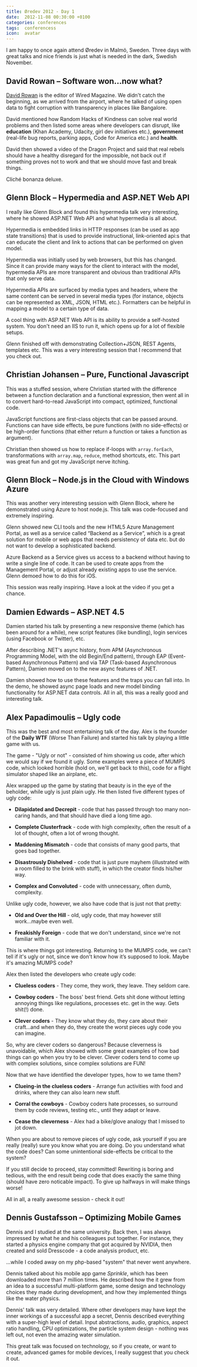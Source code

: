 ```yaml
---
title: Øredev 2012 - Day 1
date:  2012-11-08 00:30:00 +0100
categories: conferences 
tags:  conferencess
icon:  avatar
---
```


I am happy to once again attend Øredev in Malmö, Sweden. Three days with great talks and nice friends is just what is needed in the dark, Swedish November.


## David Rowan – Software won...now what?

[David Rowan](http://www.davidrowan.com) is the editor of Wired Magazine. We didn't catch the beginning, as we arrived from the airport, where he talked of using open data to fight corruption with transparency in places like Bangalore.

David mentioned how Random Hacks of Kindness can solve real world problems and then listed some areas where developers can disrupt, like **education** (Khan Academy, Udacity, girl dev initiatives etc.), **government** (real-life bug reports, parking apps, Code for America etc.) and **health**.

David then showed a video of the Dragon Project and said that real rebels should have a healthy disregard for the impossible, not back out if something proves not to work and that we should move fast and break things. 

Cliché bonanza deluxe.


## Glenn Block – Hypermedia and ASP.NET Web API

I really like Glenn Block and found this hypermedia talk very interesting, where he showed ASP.NET Web API and what hypermedia is all about.

Hypermedia is embedded links in HTTP responses (can be used as app state transitions) that is used to provide instructional, link-oriented api:s that can educate the client and link to actions that can be performed on given model.

Hypermedia was initially used by web browsers, but this has changed. Since it can provide many ways for the client to interact with the model, hypermedia APIs are more transparent and obvious than traditional APIs that only serve data.

Hypermedia APIs are surfaced by media types and headers, where the same content can be served in several media types (for instance, objects can be represented as XML, JSON, HTML etc.). Formatters can be helpful in mapping a model to a certain type of data. 

A cool thing with ASP.NET Web API is its ability to provide a self-hosted system. You don't need an IIS to run it,  which opens up for a lot of flexible setups.

Glenn finished off with demonstrating Collection+JSON, REST Agents, templates etc. This was a very interesting session that I recommend that you check out.


## Christian Johansen – Pure, Functional Javascript

This was a stuffed session, where Christian started with the difference between a function declaration and a functional expression, then went all in to convert hard-to-read JavaScript into compact, optimized, functional code.

JavaScript functions are first-class objects that can be passed around. Functions can have side effects, be pure functions (with no side-effects) or be high-order functions (that either return a function or takes a function as argument).

Christian then showed us how to replace if-loops with `array.forEach`, transformations with `array.map`, `reduce`, method shortcuts, etc. This part was great fun and got my JavaScript nerve itching.


## Glenn Block – Node.js in the Cloud with Windows Azure

This was another very interesting session with Glenn Block, where he demonstrated using Azure to host node.js. This talk was code-focused and extremely inspiring.

Glenn showed new CLI tools and the new HTML5 Azure Management Portal, as well as a service called “Backend as a Service”, which is a great solution for mobile or web apps that needs persistency of data etc. but do not want to develop a sophisticated backend.

Azure Backend as a Service gives us access to a backend without having to write a single line of code. It can be used to create apps from the Management Portal, or adjust already existing apps to use the service. Glenn demoed how to do this for iOS.

This session was really inspiring. Have a look at the video if you get a chance.


## Damien Edwards – ASP.NET 4.5

Damien started his talk by presenting a new responsive theme (which has been around for a while), new script features (like bundling), login services (using Facebook or Twitter), etc.

After describing .NET's async history, from APM (Asynchronous Programming Model, with the old Begin/End pattern), through EAP (Event-based Asynchronous Pattern) and via TAP (Task-based Asynchronous Pattern), Damien moved on to the new async features of .NET.

Damien showed how to use these features and the traps you can fall into. In the demo, he showed async page loads and new model binding functionality for ASP.NET data controls. All in all, this was a really good and interesting talk.


## Alex Papadimoulis – Ugly code

This was the best and most entertaining talk of the day. Alex is the founder of the **Daily WTF** (Worse Than Failure) and started his talk by playing a little game with us.

The game - "Ugly or not" - consisted of him showing us code, after which we would say if we found it ugly. Some examples were a piece of MUMPS code, which looked horrible (hold on, we'll get back to this), code for a flight simulator shaped like an airplane, etc.

Alex wrapped up the game by stating that beauty is in the eye of the beholder, while ugly is just plain ugly. He then listed five different types of ugly code:

* **Dilapidated and Decrepit** - code that has passed through too many non-caring
hands, and that should have died a long time ago.

* **Complete Clusterfrack** - code with high complexity, often the result
of a lot of thought, often a lot of wrong thought.

* **Maddening Mismatch** - code that consists of many good parts, that goes
bad together.

* **Disastrously Dishelved** - code that is just pure mayhem (illustrated with a
room filled to the brink with stuff), in which the creator finds his/her way.

* **Complex and Convoluted** - code with unnecessary, often dumb, complexity.

Unlike ugly code, however, we also have code that is just not that pretty:

* **Old and Over the Hill** - old, ugly code, that may however still work...maybe even well.

* **Freakishly Foreign** - code that we don't understand, since we're
not familiar with it.

This is where things got interesting. Returning to the MUMPS code, we can't tell if it's ugly or not, since we don't know how it’s supposed to look. Maybe it's amazing MUMPS code?

Alex then listed the developers who create ugly code:

* **Clueless coders** - They come, they work, they leave. They seldom care.

* **Cowboy coders** - The boss' best friend. Gets shit done without letting annoying things like regulations, processes etc. get in the way. Gets shit(!) done.

* **Clever coders** - They know what they do, they care about their craft...and
when they do, they create the worst pieces ugly code you can imagine.

So, why are clever coders so dangerous? Because cleverness is unavoidable, which Alex showed with some great examples of how bad things can go when you try to be clever. Clever coders tend to come up with complex solutions, since complex solutions are FUN!

Now that we have identified the developer types, how to we tame them?

* **Clueing-in the clueless coders** - Arrange fun activities with food and drinks,
where they can also learn new stuff.

* **Corral the cowboys** - Cowboy coders hate processes, so surround them by code
reviews, testing etc., until they adapt or leave.

* **Cease the cleverness** - Alex had a bike/glove analogy that I missed to jot down.

When you are about to remove pieces of ugly code, ask yourself if you are really (really) sure you know what you are doing. Do you understand what the code does? Can some unintentional side-effects be critical to the system?

If you still decide to proceed, stay committed! Rewriting is boring and tedious, with the end result being code that does exactly the same thing (should have zero noticable impact). To give up halfways in will make things worse!

All in all, a really awesome session  - check it out!


## Dennis Gustafsson – Optimizing Mobile Games

Dennis and I studied at the same university. Back then, I was always impressed by what he and his colleagues put together. For instance, they started a physics engine company that got acquired by NVIDIA, then created and sold Dresscode - a code analysis product, etc.

...while I coded away on my php-based "system" that never went anywhere.

Dennis talked about his mobile app game *Sprinkle*, which has been downloaded more than 7 million times. He described how the it grew from an idea to a successful multi-platform game, some design and technology choices they made during development, and how they implemented things like the water physics.

Dennis' talk was very detailed. Where other developers may have kept the inner workings of a successful app a secret, Dennis described everything with a super-high level of detail. Input abstractions, audio, graphics, aspect ratio handling, CPU optimizations, the particle system design - nothing was left out, not even the amazing water simulation.

This great talk was focused on technology, so if you create, or want to create, advanced games for mobile devices, I really suggest that you check it out.